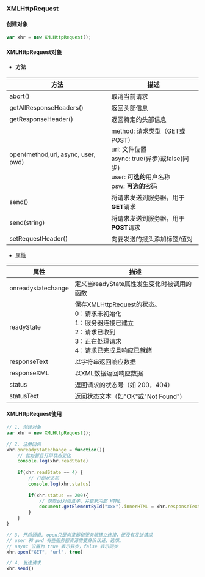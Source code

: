 ### XMLHttpRequest

#### 创建对象

```javascript
var xhr = new XMLHttpRequest();
```



#### XMLHttpRequest对象

- #### 方法

| 方法                               | 描述                                                         |
| ---------------------------------- | ------------------------------------------------------------ |
| abort()                            | 取消当前请求                                                 |
| getAllResponseHeaders()            | 返回头部信息                                                 |
| getResponseHeader()                | 返回特定的头部信息                                           |
| open(method,url, async, user, pwd) | method: 请求类型（GET或POST）<br />url: 文件位置<br />async: true(异步)或false(同步)<br />user: **可选的**用户名称<br />psw: **可选的**密码 |
| send()                             | 将请求发送到服务器，用于**GET**请求                          |
| send(string)                       | 将请求发送到服务器，用于**POST**请求                         |
| setRequestHeader()                 | 向要发送的报头添加标签/值对                                  |



- 属性

| 属性               | 描述                                                         |
| ------------------ | ------------------------------------------------------------ |
| onreadystatechange | 定义当readyState属性发生变化时被调用的函数                   |
| readyState         | 保存XMLHttpRequest的状态。<br />0：请求未初始化<br />1：服务器连接已建立<br />2：请求已收到<br />3：正在处理请求<br />4：请求已完成且响应已就绪 |
| responseText       | 以字符串返回响应数据                                         |
| responseXML        | 以XML数据返回响应数据                                        |
| status             | 返回请求的状态号（如 200，404）                              |
| statusText         | 返回状态文本（如"OK"或"Not Found")                           |



#### XMLHttpRequest使用

```javascript
// 1. 创建对象
var xhr = new XMLHttpRequest();

// 2. 注册回调
xhr.onreadystatechange = function(){
    // 此处暂且打印状态变化
    console.log(xhr.readState)
    
    if(xhr.readState == 4) {
        // 打印状态码
        console.log(xhr.status)
        
        if(xhr.status == 200){
            // 获取id对应盒子，并更新内部 HTML
            document.getElementById("xxx").innerHTML = xhr.responseText
        }
    }
}

// 3. 开启通道, open只是浏览器和服务端建立连接，还没有发送请求
// user 和 pwd 有些服务器资源需要身份认证，选填。
// async 设置为 true 表示异步，false 表示同步
xhr.open("GET", "url", true)

// 4. 发送请求
xhr.send()
```

